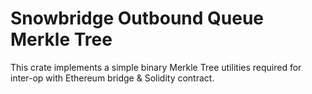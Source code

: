 # Snowbridge Outbound Queue Merkle Tree

This crate implements a simple binary Merkle Tree utilities required for inter-op with Ethereum
bridge & Solidity contract.
